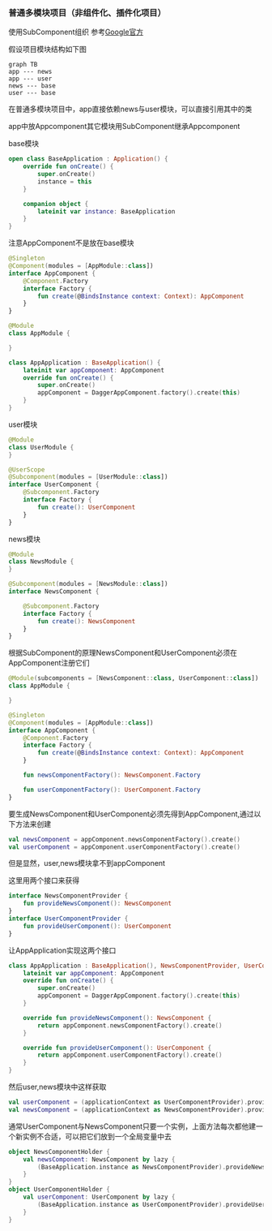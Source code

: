 ### 普通多模块项目（非组件化、插件化项目）

使用SubComponent组织
参考[Google官方](https://developer.android.google.cn/training/dependency-injection/dagger-multi-module)

假设项目模块结构如下图

```mermaid
graph TB
app --- news
app --- user
news --- base
user --- base

```

在普通多模块项目中，app直接依赖news与user模块，可以直接引用其中的类

app中放Appcomponent其它模块用SubComponent继承Appcomponent

base模块

```kotlin
open class BaseApplication : Application() {
    override fun onCreate() {
        super.onCreate()
        instance = this
    }

    companion object {
        lateinit var instance: BaseApplication
    }
}
```



注意AppComponent不是放在base模块

```kotlin
@Singleton
@Component(modules = [AppModule::class])
interface AppComponent {
    @Component.Factory
    interface Factory {
        fun create(@BindsInstance context: Context): AppComponent
    }
}
```

```kotlin
@Module
class AppModule {

}
```

```kotlin
class AppApplication : BaseApplication() {
    lateinit var appComponent: AppComponent
    override fun onCreate() {
        super.onCreate()
        appComponent = DaggerAppComponent.factory().create(this)
    }
}
```

user模块

```kotlin
@Module
class UserModule {
}
```

```kotlin
@UserScope
@Subcomponent(modules = [UserModule::class])
interface UserComponent {
    @Subcomponent.Factory
    interface Factory {
        fun create(): UserComponent
    }
}
```

news模块

```kotlin
@Module
class NewsModule {
}
```

```kotlin
@Subcomponent(modules = [NewsModule::class])
interface NewsComponent {

    @Subcomponent.Factory
    interface Factory {
        fun create(): NewsComponent
    }
}
```

根据SubComponent的原理NewsComponent和UserComponent必须在AppComponent注册它们

```kotlin
@Module(subcomponents = [NewsComponent::class, UserComponent::class])
class AppModule {

}
```

```kotlin
@Singleton
@Component(modules = [AppModule::class])
interface AppComponent {
    @Component.Factory
    interface Factory {
        fun create(@BindsInstance context: Context): AppComponent
    }

    fun newsComponentFactory(): NewsComponent.Factory

    fun userComponentFactory(): UserComponent.Factory
}
```

要生成NewsComponent和UserComponent必须先得到AppComponent,通过以下方法来创建

```kotlin
val newsComponent = appComponent.newsComponentFactory().create()
val userComponent = appComponent.userComponentFactory().create()
```

但是显然，user,news模块拿不到appComponent

这里用两个接口来获得

```kotlin
interface NewsComponentProvider {
    fun provideNewsComponent(): NewsComponent
}
interface UserComponentProvider {
    fun provideUserComponent(): UserComponent
}
```

让AppApplication实现这两个接口

```kotlin
class AppApplication : BaseApplication(), NewsComponentProvider, UserComponentProvider {
    lateinit var appComponent: AppComponent
    override fun onCreate() {
        super.onCreate()
        appComponent = DaggerAppComponent.factory().create(this)
    }

    override fun provideNewsComponent(): NewsComponent {
        return appComponent.newsComponentFactory().create()
    }

    override fun provideUserComponent(): UserComponent {
        return appComponent.userComponentFactory().create()
    }
}
```

然后user,news模块中这样获取

```kotlin
val userComponent = (applicationContext as UserComponentProvider).provideUserComponent()
val newsComponent = (applicationContext as NewsComponentProvider).provideNewsComponent()
```

通常UserComponent与NewsComponent只要一个实例，上面方法每次都他建一个新实例不合适，可以把它们放到一个全局变量中去

```kotlin
object NewsComponentHolder {
    val newsComponent: NewsComponent by lazy {
        (BaseApplication.instance as NewsComponentProvider).provideNewsComponent()
    }
}
object UserComponentHolder {
    val userComponent: UserComponent by lazy {
        (BaseApplication.instance as UserComponentProvider).provideUserComponent()
    }
}
```



